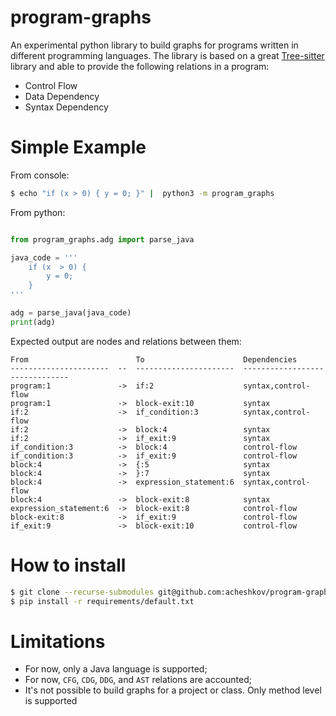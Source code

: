 # program-graphs

An experimental python library to build graphs for programs written in different programming languages. The library is based on a great [Tree-sitter](https://tree-sitter.github.io/tree-sitter/) library and able to provide the following relations in a program:

 - Control Flow
 - Data Dependency 
 - Syntax Dependency


# Simple Example

From console:

```bash 
$ echo "if (x > 0) { y = 0; }" |  python3 -m program_graphs
```

From python:

```python

from program_graphs.adg import parse_java

java_code = '''
    if (x  > 0) {
        y = 0;
    }
'''

adg = parse_java(java_code)
print(adg)
```
Expected output are nodes and relations between them:
```
From                        To                      Dependencies
----------------------  --  ----------------------  -------------------------------
program:1               ->  if:2                    syntax,control-flow
program:1               ->  block-exit:10           syntax
if:2                    ->  if_condition:3          syntax,control-flow
if:2                    ->  block:4                 syntax
if:2                    ->  if_exit:9               syntax
if_condition:3          ->  block:4                 control-flow
if_condition:3          ->  if_exit:9               control-flow
block:4                 ->  {:5                     syntax
block:4                 ->  }:7                     syntax
block:4                 ->  expression_statement:6  syntax,control-flow
block:4                 ->  block-exit:8            syntax
expression_statement:6  ->  block-exit:8            control-flow
block-exit:8            ->  if_exit:9               control-flow
if_exit:9               ->  block-exit:10           control-flow

```

# How to install


```bash
$ git clone --recurse-submodules git@github.com:acheshkov/program-graphs.git
$ pip install -r requirements/default.txt
```


# Limitations

 - For now, only a Java language is supported;
 - For now, `CFG`, `CDG`, `DDG`, and `AST` relations are accounted;
 - It's not possible to build graphs for a project or class. Only method level is supported
